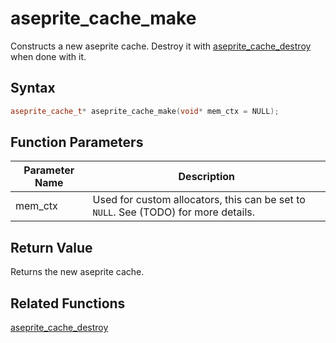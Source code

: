 
# aseprite_cache_make

Constructs a new aseprite cache. Destroy it with [aseprite_cache_destroy](https://github.com/RandyGaul/cute_framework/blob/master/docs/graphics/aseprite_cache/aseprite_cache_destroy.md) when done with it.

## Syntax

```cpp
aseprite_cache_t* aseprite_cache_make(void* mem_ctx = NULL);
```

## Function Parameters

Parameter Name | Description
--- | ---
mem_ctx | Used for custom allocators, this can be set to `NULL`. See (TODO) for more details.

## Return Value

Returns the new aseprite cache.

## Related Functions
  
[aseprite_cache_destroy](https://github.com/RandyGaul/cute_framework/blob/master/docs/graphics/aseprite_cache/aseprite_cache_destroy.md)  
